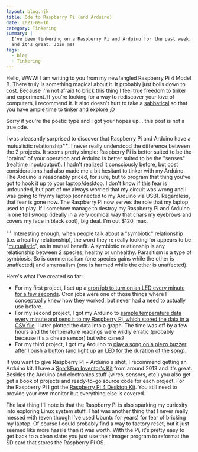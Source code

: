 ```yaml
---
layout: blog.njk
title: Ode to Raspberry Pi (and Arduino)
date: 2021-09-10
category: Tinkering
summary: |
  I've been tinkering on a Raspberry Pi and Arduino for the past week,
  and it's great. Join me!
tags:
  - blog
  - Tinkering
---
```


Hello, WWW! I am writing to you from my newfangled Raspberry Pi 4 Model B.
There truly is something magical about it. It probably just boils down to
cost. Because I'm not afraid to brick this thing I feel true freedom to
tinker and experiment. If you're looking for a way to rediscover your
love of computers, I recommend it. It also doesn't hurt to take a
[sabbatical](/sabbatical/prologue) so that you have ample time to tinker and explore ;D

<aside>Sorry if you're the poetic type and I got your hopes up... this post is not a true ode.</aside>

I was pleasantly surprised to discover that Raspberry Pi and Arduino
have a mutualistic relationship<sup>++</sup>. I never really understood the
difference between the 2 projects. It seems pretty simple: Raspberry Pi is better
suited to be the "brains" of your
operation and Arduino is better suited to be the "senses" (realtime input/output).
I hadn't realized it consciously before, but cost considerations had also
made me a bit hesitant to tinker with my Arduino. The Arduino is reasonably
priced, for sure, but to program that thing you've got to hook it up to your
laptop/desktop. I don't know if this fear is unfounded, but part of me always
worried that my circuit was wrong and I was going to fry my laptop (connected
to my Arduino via USB). Regardless, that fear is gone now. The Raspberry Pi
now serves the role that my laptop used to play. If I somehow manage
to destroy my Raspberry Pi and Arduino in one fell swoop (ideally in a very
comical way that chars my eyebrows and covers my face in black soot), big deal.
I'm out $120, max.

<aside>
  <sup>++</sup> Interesting enough, when people talk about a "symbiotic"
  relationship (i.e. a healthy relationship), the word they're really looking
  for appears to be "<a href="https://en.wikipedia.org/wiki/Mutualism_(biology)">mutualistic</a>",
  as in mutual benefit. A symbiotic relationship is any relationship between 2
  species, healthy or unhealthy. Parasitism is a type of symbiosis. So is commensalism
  (one species gains while the other is unaffected) and amensalism
  (one is harmed while the other is unaffected).
</aside>

Here's what I've created so far:

* For my first project, I set up a [cron job to turn on an LED every minute for a
  few seconds](https://twitter.com/kaycebasques/status/1435492992643518466). Cron jobs
  were one of those things where I conceptually knew how they worked, but never
  had a need to actually use before.
* For my second project, I got my Arduino to [sample temperature
  data every minute and send it to my Raspberry Pi, which stored
  the data in a CSV file](https://twitter.com/kaycebasques/status/1435717619110219776).
  I later plotted the data into a graph. The time was off by a few hours and the temperature
  readings were wildly erratic (probably because it's a cheap sensor) but who cares?
* For my third project, I got my Arduino to [play a song on a piezo buzzer after
  I push a button (and light up an LED for the duration of
  the song)](https://twitter.com/kaycebasques/status/1436077337188061186).

If you want to give Raspberry Pi + Arduino a shot, I recommend getting
an Arduino kit. I have a [SparkFun Inventor's Kit](https://www.sparkfun.com/products/15267)
from around 2013 and it's great. Besides the Arduino and electronics stuff (wires, sensors, etc.)
you also get get a book of projects and ready-to-go source code for each project. For the Raspberry Pi
I got the [Raspberry Pi 4 Desktop Kit](https://www.raspberrypi.org/products/raspberry-pi-4-desktop-kit/).
You still need to provide your own monitor but everything else is covered.

The last thing I'll note is that the Raspberry Pi is also sparking my curiosity into
exploring Linux system stuff. That was another thing that I never really messed with
(even though I've used Ubuntu for years) for fear of bricking my laptop. Of course I
could probably find a way to factory reset, but it just seemed like more hassle than it was worth.
With the Pi, it's pretty easy to get back to a clean slate: you just use their imager
program to reformat the SD card that stores the Raspberry Pi OS.
